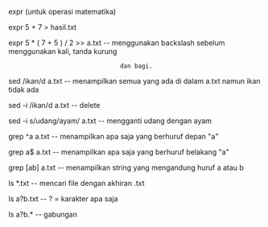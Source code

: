 expr (untuk operasi matematika)

expr 5 + 7 > hasil.txt



expr 5 \* \( 7 + 5 \) \/ 2 >> a.txt                          	-- menggunakan backslash sebelum menggunakan kali, tanda kurung

								   dan bagi.





sed /ikan/d a.txt 						-- menampilkan semua yang ada di dalam a.txt namun ikan tidak ada

sed -i /ikan/d a.txt						-- delete

sed -i s/udang/ayam/ a.txt					-- mengganti udang dengan ayam



grep ^a a.txt							-- menampilkan apa saja yang berhuruf depan "a"

grep a$ a.txt							-- menampilkan apa saja yang berhuruf belakang "a"

grep [ab] a.txt             					-- menampilkan string yang mengandung huruf a atau b



ls *.txt   							-- mencari file dengan akhiran .txt

ls a?b.txt							-- ? = karakter apa saja

ls a?b.*							-- gabungan	

